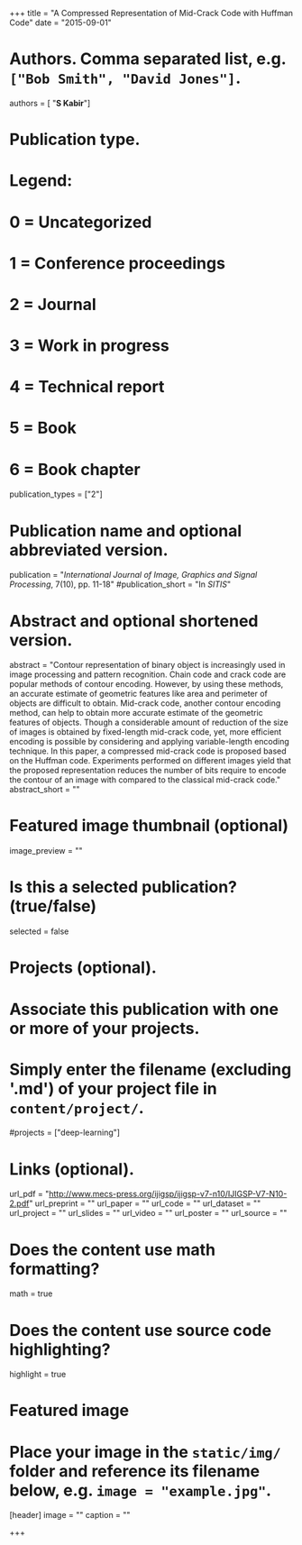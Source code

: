 +++
title = "A Compressed Representation of Mid-Crack Code with Huffman Code"
date = "2015-09-01"

# Authors. Comma separated list, e.g. `["Bob Smith", "David Jones"]`.
authors = [ "**S Kabir**"]

# Publication type.
# Legend:
# 0 = Uncategorized
# 1 = Conference proceedings
# 2 = Journal
# 3 = Work in progress
# 4 = Technical report
# 5 = Book
# 6 = Book chapter
publication_types = ["2"]

# Publication name and optional abbreviated version.
publication = "*International Journal of Image, Graphics and Signal Processing*, 7(10), pp. 11-18"
#publication_short = "In *SITIS*"

# Abstract and optional shortened version.
abstract = "Contour representation of binary object is increasingly used in image processing and pattern recognition. Chain code and crack code are popular methods of contour encoding. However, by using these methods, an accurate estimate of geometric features like area and perimeter of objects are difficult to obtain. Mid-crack code, another contour encoding method, can help to obtain more accurate estimate of the geometric features of objects. Though a considerable amount of reduction of the size of images is obtained by fixed-length mid-crack code, yet, more efficient encoding is possible by considering and applying variable-length encoding technique. In this paper, a compressed mid-crack code is proposed based on the Huffman code. Experiments performed on different images yield that the proposed representation reduces the number of bits require to encode the contour of an image with compared to the classical mid-crack code."
abstract_short = ""

# Featured image thumbnail (optional)
image_preview = ""

# Is this a selected publication? (true/false)
selected = false

# Projects (optional).
#   Associate this publication with one or more of your projects.
#   Simply enter the filename (excluding '.md') of your project file in `content/project/`.
#projects = ["deep-learning"]

# Links (optional).
url_pdf = "http://www.mecs-press.org/ijigsp/ijigsp-v7-n10/IJIGSP-V7-N10-2.pdf"
url_preprint = ""
url_paper = ""
url_code = ""
url_dataset = ""
url_project = ""
url_slides = ""
url_video = ""
url_poster = ""
url_source = ""

# Does the content use math formatting?
math = true

# Does the content use source code highlighting?
highlight = true

# Featured image
# Place your image in the `static/img/` folder and reference its filename below, e.g. `image = "example.jpg"`.
[header]
image = ""
caption = ""


+++
